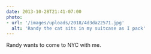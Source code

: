 ```yaml
---
date: 2013-10-28T21:41-07:00
photo:
- url: '/images/uploads/2018/4d3da22571.jpg'
  alt: 'Randy the cat sits in my suitcase as I pack'
---
```

Randy wants to come to NYC with me.

